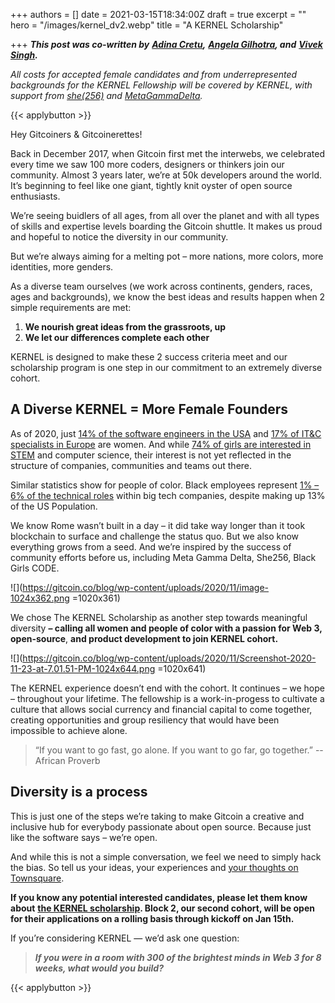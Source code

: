 +++
authors = []
date = 2021-03-15T18:34:00Z
draft = true
excerpt = ""
hero = "/images/kernel_dv2.webp"
title = "A KERNEL Scholarship"

+++
**_This post was co-written by_** [**_Adina Cretu_**](https://twitter.com/FragileEmpire)**_,_** [**_Angela Gilhotra_**](https://twitter.com/angelagilhotra)**_, and_** [**_Vivek Singh_**](https://twitter.com/vsinghdothings)**_._**

_All costs for accepted female candidates and from underrepresented backgrounds for the KERNEL Fellowship will be covered by KERNEL, with support from_ [_she(256)_](https://she256.org/) _and_ [_MetaGammaDelta_](https://metagammadelta.com/)_._

{{< applybutton >}}

Hey Gitcoiners & Gitcoinerettes!

Back in December 2017, when Gitcoin first met the interwebs, we celebrated every time we saw 100 more coders, designers or thinkers join our community. Almost 3 years later, we’re at 50k developers around the world. It’s beginning to feel like one giant, tightly knit oyster of open source enthusiasts.

We’re seeing buidlers of all ages, from all over the planet and with all types of skills and expertise levels boarding the Gitcoin shuttle. It makes us proud and hopeful to notice the diversity in our community.

But we’re always aiming for a melting pot – more nations, more colors, more identities, more genders.

As a diverse team ourselves (we work across continents, genders, races, ages and backgrounds), we know the best ideas and results happen when 2 simple requirements are met:

1. **We nourish great ideas from the grassroots, up**
2. **We let our differences complete each other**

KERNEL is designed to make these 2 success criteria meet and our scholarship program is one step in our commitment to an extremely diverse cohort.

## A Diverse **KERNEL = More Female Founders**

As of 2020, just [14% of the software engineers in the USA](https://builtin.com/women-tech/women-in-tech-workplace-statistics) and [17% of IT&C specialists in Europe](https://www.womentech.net/women-technology-statistics) are women. And while [74% of girls are interested in STEM](https://techcrunch.com/2016/05/10/the-lack-of-women-in-tech-is-more-than-a-pipeline-problem) and computer science, their interest is not yet reflected in the structure of companies, communities and teams out there.

Similar statistics show for people of color. Black employees represent [1% – 6% of the technical roles](https://www.wired.com/story/five-years-tech-diversity-reports-little-progress/) within big tech companies, despite making up 13% of the US Population.

We know Rome wasn’t built in a day – it did take way longer than it took blockchain to surface and challenge the status quo. But we also know everything grows from a seed. And we’re inspired by the success of community efforts before us, including Meta Gamma Delta, She256, Black Girls CODE.

![](https://gitcoin.co/blog/wp-content/uploads/2020/11/image-1024x362.png =1020x361)

We chose The KERNEL Scholarship as another step towards meaningful diversity **– calling all women and people of color with a passion for Web 3, open-source**, **and product development to join KERNEL cohort.**

![](https://gitcoin.co/blog/wp-content/uploads/2020/11/Screenshot-2020-11-23-at-7.01.51-PM-1024x644.png =1020x641)

The KERNEL experience doesn’t end with the cohort. It continues – we hope – throughout your lifetime. The fellowship is a work-in-progess to cultivate a culture that allows social currency and financial capital to come together, creating opportunities and group resiliency that would have been impossible to achieve alone.

> “If you want to go fast, go alone. If you want to go far, go together.” -- African Proverb

## **Diversity is a process**

This is just one of the steps we’re taking to make Gitcoin a creative and inclusive hub for everybody passionate about open source. Because just like the software says – we’re open.

And while this is not a simple conversation, we feel we need to simply hack the bias. So tell us your ideas, your experiences and [your thoughts on Townsquare](https://gitcoin.co/townsquare).

**If you know any potential interested candidates, please let them know about** [**the KERNEL scholarship**](http://apply.kernel.community/)**. Block 2, our second cohort, will be open for their applications on a rolling basis through kickoff on Jan 15th.**

If you’re considering KERNEL — we’d ask one question:

> **_If you were in a room with 300 of the brightest minds in Web 3 for 8 weeks, what would you build?_**

{{< applybutton >}}